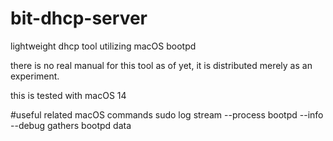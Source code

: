 # bit-dhcp-server
lightweight dhcp tool utilizing macOS bootpd

there is no real manual for this tool as of yet, it is distributed merely as an experiment.

this is tested with macOS 14

#useful related macOS commands
sudo log stream --process bootpd --info --debug
gathers bootpd data 
